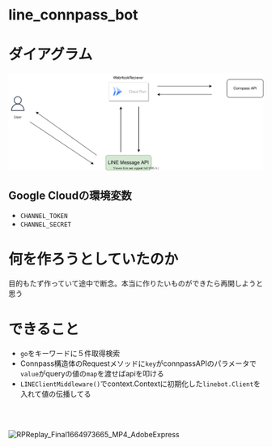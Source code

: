 # line_connpass_bot

# ダイアグラム

![](line_conpass_bot.drawio.svg)


## Google Cloudの環境変数
<!-- - `USER` -->
- `CHANNEL_TOKEN`
- `CHANNEL_SECRET`



# 何を作ろうとしていたのか
目的もたず作っていて途中で断念。本当に作りたいものができたら再開しようと思う

# できること
- `go`をキーワードに５件取得検索
- Connpass構造体のRequestメソッドに`key`がconnpassAPIのパラメータで`value`がqueryの値の`map`を渡せばapiを叩ける<br>
- `LINEClientMiddleware()`でcontext.Contextに初期化した`linebot.Client`を入れて値の伝播してる
<br>
<br>

![RPReplay_Final1664973665_MP4_AdobeExpress](https://user-images.githubusercontent.com/63499912/194063023-14248956-8fcc-478e-b873-c0ba52474389.gif)

